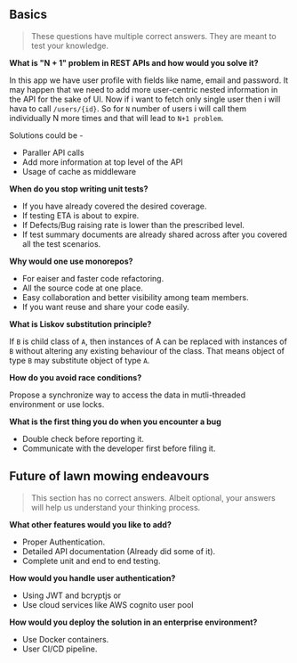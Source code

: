 ## Basics

> These questions have multiple correct answers. They are meant to test your knowledge.

**What is "N + 1" problem in REST APIs and how would you solve it?**

In this app we have user profile with fields like name, email and password. It may happen that we need to add more user-centric nested information in the API for the  sake of UI. Now if i want to fetch only single user then i will hava to call `/users/{id}`. So for `N` number of users i will call them individually N more times and that will lead to `N+1 problem`.

Solutions could be -
- Paraller API calls
- Add more information at top level of the API
- Usage of cache as middleware

**When do you stop writing unit tests?**

- If you have already covered the desired coverage.
- If testing ETA is about to expire.
- If Defects/Bug raising rate is lower than the prescribed level.
- If test summary documents are already shared across after you covered all the test scenarios.

**Why would one use monorepos?**

- For eaiser and faster code refactoring.
- All the source code at one place.
- Easy collaboration and better visibility among team members.
- If you want reuse and share your code easily.

**What is Liskov substitution principle?**

If `B` is child class of `A`, then instances of A can be replaced with instances of `B` without altering any existing behaviour of the class. That means
object of type `B` may substitute object of type `A`.

**How do you avoid race conditions?**

Propose a synchronize way to access the data in mutli-threaded environment or use locks.

**What is the first thing you do when you encounter a bug**

- Double check before reporting it.
- Communicate with the developer first before filing it.

## Future of lawn mowing endeavours

> This section has no correct answers. Albeit optional, your answers will help us understand your thinking process.

**What other features would you like to add?**

- Proper Authentication.
- Detailed API documentation (Already did some of it).
- Complete unit and end to end testing.

**How would you handle user authentication?**

- Using JWT and bcryptjs or
- Use cloud services like AWS cognito user pool

**How would you deploy the solution in an enterprise environment?**

- Use Docker containers.
- User CI/CD pipeline.
